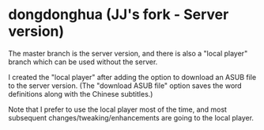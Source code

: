 dongdonghua (JJ's fork - Server version)
===========

The master branch is the server version, and there is also a "local player" branch which can be used without the server.

I created the "local player" after adding the option to download an ASUB file to the server version.  (The "download ASUB file" option saves the word definitions along with the Chinese subtitles.)  

Note that I prefer to use the local player most of the time, and most subsequent changes/tweaking/enhancements are going to the local player.
